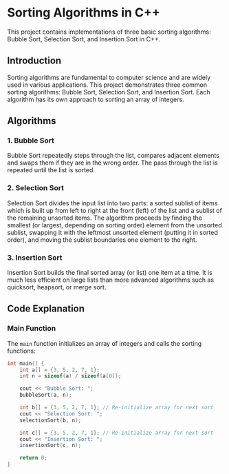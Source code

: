 # Sorting Algorithms in C++

This project contains implementations of three basic sorting algorithms: Bubble Sort, Selection Sort, and Insertion Sort in C++.

## Introduction

Sorting algorithms are fundamental to computer science and are widely used in various applications. This project demonstrates three common sorting algorithms: Bubble Sort, Selection Sort, and Insertion Sort. Each algorithm has its own approach to sorting an array of integers.

## Algorithms

### 1. Bubble Sort

Bubble Sort repeatedly steps through the list, compares adjacent elements and swaps them if they are in the wrong order. The pass through the list is repeated until the list is sorted.

### 2. Selection Sort

Selection Sort divides the input list into two parts: a sorted sublist of items which is built up from left to right at the front (left) of the list and a sublist of the remaining unsorted items. The algorithm proceeds by finding the smallest (or largest, depending on sorting order) element from the unsorted sublist, swapping it with the leftmost unsorted element (putting it in sorted order), and moving the sublist boundaries one element to the right.

### 3. Insertion Sort

Insertion Sort builds the final sorted array (or list) one item at a time. It is much less efficient on large lists than more advanced algorithms such as quicksort, heapsort, or merge sort.

## Code Explanation

### Main Function

The `main` function initializes an array of integers and calls the sorting functions:

```cpp
int main() {
    int a[] = {3, 5, 2, 7, 1};
    int n = sizeof(a) / sizeof(a[0]);

    cout << "Bubble Sort: ";
    bubbleSort(a, n);

    int b[] = {3, 5, 2, 7, 1}; // Re-initialize array for next sort
    cout << "Selection Sort: ";
    selectionSort(b, n);

    int c[] = {3, 5, 2, 7, 1}; // Re-initialize array for next sort
    cout << "Insertion Sort: ";
    insertionSort(c, n);

    return 0;
}
